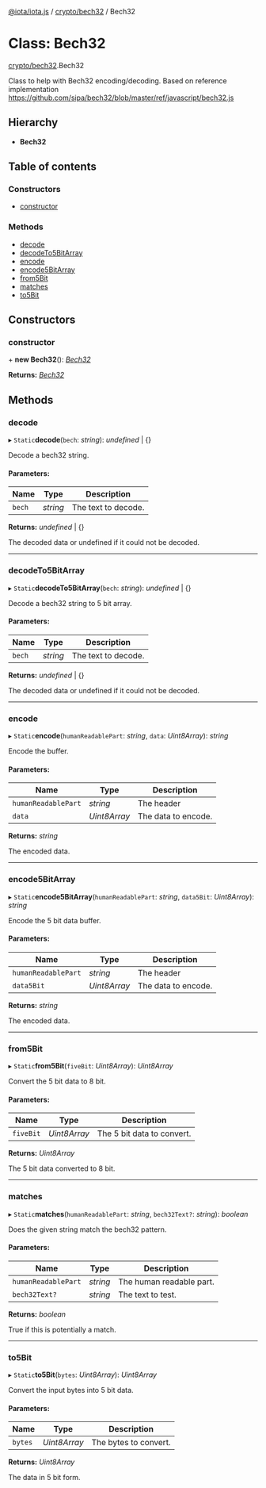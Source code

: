 [@iota/iota.js](../../README.md) / [crypto/bech32](../../modules/crypto_bech32.md) / Bech32

# Class: Bech32

[crypto/bech32](../../modules/crypto_bech32.md).Bech32

Class to help with Bech32 encoding/decoding.
Based on reference implementation https://github.com/sipa/bech32/blob/master/ref/javascript/bech32.js

## Hierarchy

* **Bech32**

## Table of contents

### Constructors

- [constructor](bech32.bech32.md#constructor)

### Methods

- [decode](bech32.bech32.md#decode)
- [decodeTo5BitArray](bech32.bech32.md#decodeto5bitarray)
- [encode](bech32.bech32.md#encode)
- [encode5BitArray](bech32.bech32.md#encode5bitarray)
- [from5Bit](bech32.bech32.md#from5bit)
- [matches](bech32.bech32.md#matches)
- [to5Bit](bech32.bech32.md#to5bit)

## Constructors

### constructor

\+ **new Bech32**(): [*Bech32*](bech32.bech32.md)

**Returns:** [*Bech32*](bech32.bech32.md)

## Methods

### decode

▸ `Static`**decode**(`bech`: *string*): *undefined* \| {}

Decode a bech32 string.

#### Parameters:

Name | Type | Description |
------ | ------ | ------ |
`bech` | *string* | The text to decode.   |

**Returns:** *undefined* \| {}

The decoded data or undefined if it could not be decoded.

___

### decodeTo5BitArray

▸ `Static`**decodeTo5BitArray**(`bech`: *string*): *undefined* \| {}

Decode a bech32 string to 5 bit array.

#### Parameters:

Name | Type | Description |
------ | ------ | ------ |
`bech` | *string* | The text to decode.   |

**Returns:** *undefined* \| {}

The decoded data or undefined if it could not be decoded.

___

### encode

▸ `Static`**encode**(`humanReadablePart`: *string*, `data`: *Uint8Array*): *string*

Encode the buffer.

#### Parameters:

Name | Type | Description |
------ | ------ | ------ |
`humanReadablePart` | *string* | The header   |
`data` | *Uint8Array* | The data to encode.   |

**Returns:** *string*

The encoded data.

___

### encode5BitArray

▸ `Static`**encode5BitArray**(`humanReadablePart`: *string*, `data5Bit`: *Uint8Array*): *string*

Encode the 5 bit data buffer.

#### Parameters:

Name | Type | Description |
------ | ------ | ------ |
`humanReadablePart` | *string* | The header   |
`data5Bit` | *Uint8Array* | The data to encode.   |

**Returns:** *string*

The encoded data.

___

### from5Bit

▸ `Static`**from5Bit**(`fiveBit`: *Uint8Array*): *Uint8Array*

Convert the 5 bit data to 8 bit.

#### Parameters:

Name | Type | Description |
------ | ------ | ------ |
`fiveBit` | *Uint8Array* | The 5 bit data to convert.   |

**Returns:** *Uint8Array*

The 5 bit data converted to 8 bit.

___

### matches

▸ `Static`**matches**(`humanReadablePart`: *string*, `bech32Text?`: *string*): *boolean*

Does the given string match the bech32 pattern.

#### Parameters:

Name | Type | Description |
------ | ------ | ------ |
`humanReadablePart` | *string* | The human readable part.   |
`bech32Text?` | *string* | The text to test.   |

**Returns:** *boolean*

True if this is potentially a match.

___

### to5Bit

▸ `Static`**to5Bit**(`bytes`: *Uint8Array*): *Uint8Array*

Convert the input bytes into 5 bit data.

#### Parameters:

Name | Type | Description |
------ | ------ | ------ |
`bytes` | *Uint8Array* | The bytes to convert.   |

**Returns:** *Uint8Array*

The data in 5 bit form.
